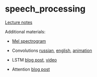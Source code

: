 # speech_processing
[Lecture notes](https://docs.google.com/presentation/d/1kZrdK_bcAAiqoEQRQRxxORK0L3thij9zvFd0bJoAMCk/edit#slide=id.p)

Additional materials:
    
  - [Mel spectrogram](https://medium.com/analytics-vidhya/understanding-the-mel-spectrogram-fca2afa2ce53)
   
  - Convolutions [russian](https://neurohive.io/ru/tutorial/cnn-na-pytorch/), [english](https://deepai.org/machine-learning-glossary-and-terms/convolutional-neural-network), [animation](https://www.youtube.com/watch?v=f0t-OCG79-U&ab_channel=IsraelVicars)

   - LSTM [blog post](https://colah.github.io/posts/2015-08-Understanding-LSTMs/), [video](https://www.youtube.com/watch?v=8HyCNIVRbSU&t=356s&ab_channel=TheA.I.Hacker-MichaelPhi)
    
   - Attention [blog post](https://towardsdatascience.com/intuitive-understanding-of-attention-mechanism-in-deep-learning-6c9482aecf4f) 